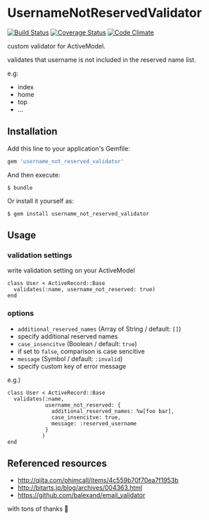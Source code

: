 # UsernameNotReservedValidator

[![Build Status](https://travis-ci.org/kwappa/username_not_reserved_validator.png)](https://travis-ci.org/kwappa/username_not_reserved_validator)   [![Coverage Status](https://coveralls.io/repos/kwappa/username_not_reserved_validator/badge.png?branch=master)](https://coveralls.io/r/kwappa/username_not_reserved_validator?branch=master)   [![Code Climate](https://codeclimate.com/github/kwappa/username_not_reserved_validator.png)](https://codeclimate.com/github/kwappa/username_not_reserved_validator)

custom validator for ActiveModel.

validates that username is not included in the reserved name list.

e.g:

* index
* home
* top
* ...

## Installation

Add this line to your application's Gemfile:

```ruby
gem 'username_not_reserved_validator'
```

And then execute:

    $ bundle

Or install it yourself as:

    $ gem install username_not_reserved_validator

## Usage

### validation settings

write validation setting on your ActiveModel

```
class User < ActiveRecord::Base
  validates(:name, username_not_reserved: true)
end
```

### options

* `additional_reserved_names` (Array of String / default: `[]`)
 * specify additional reserved names
* `case_insencitve` (Boolean / default: `true`)
 * if set to `false`, comparison is case sencitive
* `message` (Symbol / default: `:invalid`)
 * specify custom key of error message

e.g.)

```
class User < ActiveRecord::Base
  validates(:name,
            username_not_reserved: {
              additional_reserved_names: %w[foo bar],
              case_insencitve: true,
              message: :reserved_username
            }
           )
end
```

## Referenced resources

* http://qiita.com/phimcall/items/4c559b70f70ea7f1953b
* http://bitarts.jp/blog/archives/004363.html
* https://github.com/balexand/email_validator

with tons of thanks :sushi:
